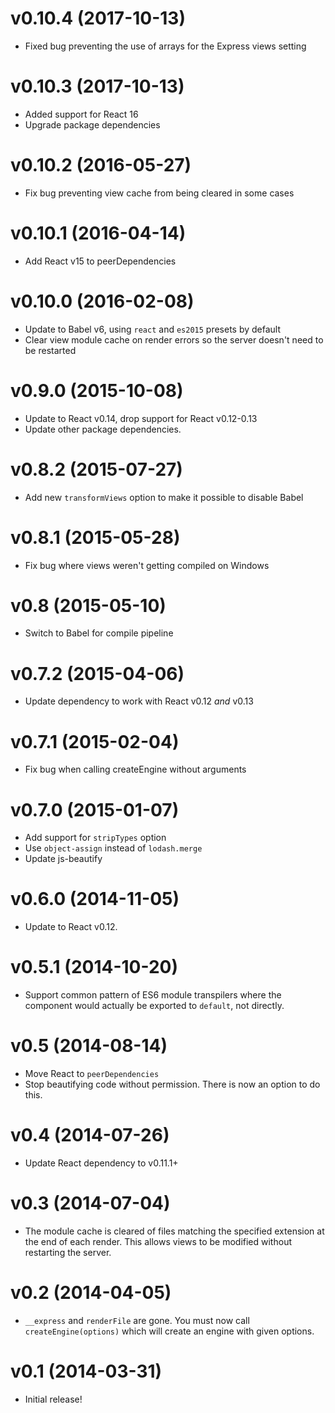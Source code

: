 # v0.10.4 (2017-10-13)

* Fixed bug preventing the use of arrays for the Express views setting


# v0.10.3 (2017-10-13)

* Added support for React 16
* Upgrade package dependencies


# v0.10.2 (2016-05-27)

* Fix bug preventing view cache from being cleared in some cases


# v0.10.1 (2016-04-14)

* Add React v15 to peerDependencies


# v0.10.0 (2016-02-08)

* Update to Babel v6, using `react` and `es2015` presets by default
* Clear view module cache on render errors so the server doesn't need to be restarted


# v0.9.0 (2015-10-08)

* Update to React v0.14, drop support for React v0.12-0.13
* Update other package dependencies.

# v0.8.2 (2015-07-27)

* Add new `transformViews` option to make it possible to disable Babel


# v0.8.1 (2015-05-28)

* Fix bug where views weren't getting compiled on Windows


# v0.8 (2015-05-10)

* Switch to Babel for compile pipeline

# v0.7.2 (2015-04-06)

* Update dependency to work with React v0.12 *and* v0.13


# v0.7.1 (2015-02-04)

* Fix bug when calling createEngine without arguments


# v0.7.0 (2015-01-07)

* Add support for `stripTypes` option
* Use `object-assign` instead of `lodash.merge`
* Update js-beautify


# v0.6.0 (2014-11-05)

* Update to React v0.12.


# v0.5.1 (2014-10-20)

* Support common pattern of ES6 module transpilers where the component would actually be exported to `default`, not directly.


# v0.5 (2014-08-14)

* Move React to `peerDependencies`
* Stop beautifying code without permission. There is now an option to do this.


# v0.4 (2014-07-26)

* Update React dependency to v0.11.1+


# v0.3 (2014-07-04)

* The module cache is cleared of files matching the specified extension at the end of each render. This allows views to be modified without restarting the server.


# v0.2 (2014-04-05)

* `__express` and `renderFile` are gone. You must now call `createEngine(options)` which will create an engine with given options.


# v0.1 (2014-03-31)

* Initial release!

